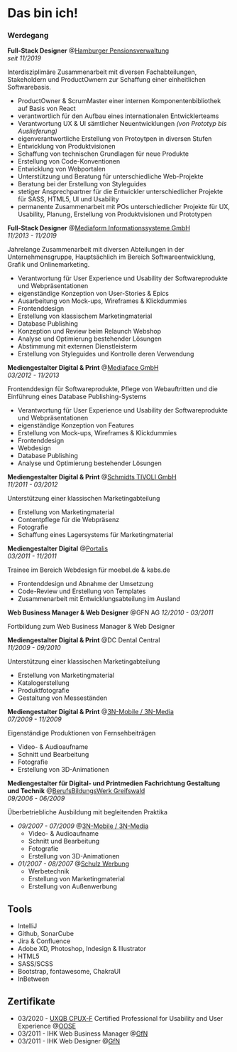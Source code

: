 # Das bin ich!

### Werdegang

**Full-Stack Designer** @[Hamburger Pensionsverwaltung](https://www.hhpv.de/) <br>
*seit 11/2019*

Interdisziplimäre Zusammenarbeit mit diversen Fachabteilungen, Stakeholdern und ProductOwnern zur Schaffung einer einheitlichen Softwarebasis.

- ProductOwner & ScrumMaster einer internen Komponentenbibliothek auf Basis von React
- verantwortlich für den Aufbau eines internationalen Entwicklerteams
- Verantwortung UX & UI sämtlicher Neuentwicklungen *(von Prototyp bis Auslieferung)*
- eigenverantwortliche Erstellung von Protoytpen in diversen Stufen
- Entwicklung von Produktvisionen
- Schaffung von technischen Grundlagen für neue Produkte
- Erstellung von Code-Konventionen
- Entwicklung von Webportalen
- Unterstützung und Beratung für unterschiedliche Web-Projekte
- Beratung bei der Erstellung von Styleguides
- stetiger Ansprechpartner für die Entwickler unterschiedlicher Projekte für SASS, HTML5, UI und Usability
- permanente Zusammenarbeit mit POs unterschiedlicher Projekte für UX, Usability, Planung, Erstellung von Produktvisionen und Prototypen

**Full-Stack Designer** @[Mediaform Informationssysteme GmbH ](https://www.mediaform.de/)<br>
*11/2013 - 11/2019*

Jahrelange Zusammenarbeit mit diversen Abteilungen in der Unternehmensgruppe, 
Hauptsächlich im Bereich Softwareentwicklung, Grafik und Onlinemarketing.

- Verantwortung für User Experience und Usability der Softwareprodukte und 
Webpräsentationen
- eigenständige Konzeption von User-Stories & Epics
- Ausarbeitung von Mock-ups, Wireframes & Klickdummies
- Frontenddesign
- Erstellung von klassischem Marketingmaterial
- Database Publishing
- Konzeption und Review beim Relaunch Webshop
- Analyse und Optimierung bestehender Lösungen
- Abstimmung mit externen Dienstleisterm
- Erstellung von Styleguides und Kontrolle deren Verwendung

**Mediengestalter Digital & Print** @[Mediaface GmbH](https://www.mediaface.de) <br>
*03/2012 - 11/2013*

Frontenddesign für Softwareprodukte, Pflege von Webauftritten und die Einführung 
eines Database Publishing-Systems

- Verantwortung für User Experience und Usability der Softwareprodukte und 
Webpräsentationen
- eigenständige Konzeption von Features
- Erstellung von Mock-ups, Wireframes & Klickdummies
- Frontenddesign
- Webdesign
- Database Publishing
- Analyse und Optimierung bestehender Lösungen

**Mediengestalter Digital & Print** @[Schmidts TIVOLI GmbH](https://www.tivoli.de/) <br>
*11/2011 - 03/2012*

Unterstützung einer klassischen Marketingabteilung

- Erstellung von Marketingmaterial
- Contentpflege für die Webpräsenz
- Fotografie
- Schaffung eines Lagersystems für Marketingmaterial

**Mediengestalter Digital** @[Portalis](https://www.portalis.com/) <br>
*03/2011 - 11/2011*

Trainee im Bereich Webdesign für moebel.de & kabs.de

- Frontenddesign und Abnahme der Umsetzung
- Code-Review und Erstellung von Templates
- Zusammenarbeit mit Entwicklungsabteilung im Ausland

**Web Business Manager & Web Designer** @GFN AG
*12/2010 - 03/2011*

Fortbildung zum Web Business Manager & Web Designer

**Mediengestalter Digital & Print** @DC Dental Central <br>
*11/2009 - 09/2010*

Unterstützung einer klassischen Marketingabteilung

- Erstellung von Marketingmaterial
- Katalogerstellung
- Produktfotografie
- Gestaltung von Messeständen

**Mediengestalter Digital & Print** @[3N-Mobile / 3N-Media](https://3n-media.de/) <br>
*07/2009 - 11/2009*

Eigenständige Produktionen von Fernsehbeiträgen

- Video- & Audioaufname
- Schnitt und Bearbeitung
- Fotografie
- Erstellung von 3D-Animationen

**Mediengestalter für Digital- und Printmedien**
**Fachrichtung Gestaltung und Technik** @[BerufsBildungsWerk Greifswald](https://www.bbw-greifswald.de/) <br>
*09/2006 - 06/2009*

Überbetriebliche Ausbildung mit begleitenden Praktika <br>
- _09/2007 - 07/2009_ @[3N-Mobile / 3N-Media](https://3n-media.de/)
    - Video- & Audioaufname
    - Schnitt und Bearbeitung
    - Fotografie
    - Erstellung von 3D-Animationen
 - _01/2007 - 08/2007_ @[Schulz Werbung](https://www.schulzwerbung.com/)
    - Werbetechnik
    - Erstellung von Marketingmaterial
    - Erstellung von Außenwerbung
    
## Tools
- IntelliJ
- Github, SonarCube
- Jira & Confluence
- Adobe XD, Photoshop, Indesign & Illustrator
- HTML5
- SASS/SCSS
- Bootstrap, fontawesome, ChakraUI
- InBetween

## Zertifikate

- 03/2020 - [UXQB CPUX-F](https://uxqb.org/de/zertifizierung/basiszertifizierung-cpux-f/) Certified Professional for Usability and User Experience @[OOSE](https://www.oose.de/seminar/usability-and-user-experience-gestalten/?highlight=CPUX-F)
- 03/2011 - IHK Web Business Manager @[GfN](https://www.gfn.de/)
- 03/2011 - IHK Web Designer @[GfN](https://www.gfn.de/)
